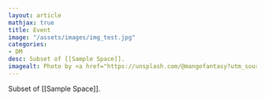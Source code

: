```yaml
---
layout: article
mathjax: true
title: Event
image: "/assets/images/img_test.jpg"
categories:
- DM
desc: Subset of [[Sample Space]]. 
imagealt: Photo by <a href="https://unsplash.com/@mangofantasy?utm_source=unsplash&utm_medium=referral&utm_content=creditCopyText">Tim Johnson</a> on <a href="https://unsplash.com/s/photos/logic?utm_source=unsplash&utm_medium=referral&utm_content=creditCopyText">Unsplash</a>
---
```

Subset of [[Sample Space]].